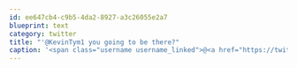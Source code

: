 ```yaml
---
id: ee647cb4-c9b5-4da2-8927-a3c26055e2a7
blueprint: text
category: twitter
title: "'@KevinTym1 you going to be there?"
caption: '<span class="username username_linked">@<a href="https://twitter.com/KevinTym1" title="Kevin Tym">KevinTym1</a></span> you going to be there?'
---
```

